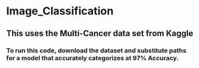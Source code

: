 # Image_Classification

## This uses the Multi-Cancer data set from Kaggle

### To run this code, download the dataset and substitute paths for a model that accurately categorizes at 97% Accuracy. 

